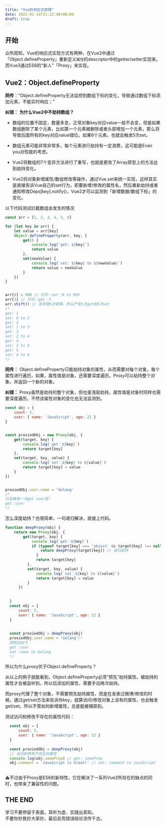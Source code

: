 ```yaml
---
title: "Vue的响应式原理"
date: 2022-01-14T21:22:48+08:00
draft: true
---
```


## 开始

众所周知，Vue的响应式实现方式有两种，在Vue2中通过「Object.defineProperty」重新定义`属性`的descriptor中的getter/setter实现来。而Vue3通过ES6的“新人”「Proxy」来实现。

## Vue2：Object.defineProperty

**网传**："Object.defineProperty无法监控到数组下标的变化，导致通过数组下标添加元素，不能实时响应；"

**纠错：**
**为什么Vue2中不劫持数组？**

- 数组的位置不固定，数量多变，正常对象key对应value一般不会变，但是如果数组删除了某个元素，比如第一个元素被删除或者头部增加一个元素，那么将导致后面所有的key对应value错位，如果6个元素，也就会触发5次set。

- 数组元素可能非常非常多，每个元素进行劫持有一定浪费，这可能是Evan you对性能的考虑。

- Vue2将数组的7个变异方法进行了重写，也就是更改了Array原型上的方法达到劫持变化。

- Vue2将对象新增属性/数组修改等操作，通过Vue.set来统一实现，这样其实是直接告诉Vue自己的set行为，即要新增/修改的属性名，然后重新劫持或者通知修改Deps[key].notify()，Vue2才可以监测到「新增数据/数组下标」的变化。


以下代码测试拦截数组会发生的情况
```javascript
const arr = [1, 2, 3, 4, 5, 6]

for (let key in arr) {
    let value = arr[key]
    Object.defineProperty(arr, key, {
        get() {
            console.log(`get: ${key}`)
            return value
        },
        set(newValue) {
            console.log(`set: ${key} to ${newValue}`)
            return value = newValue
        }
    })
}


arr[0] = 999 // 打印：set：0 to 999
arr[3] // 打印：get：3
arr.shift() // 会导致5次前移，所以产生5次get和5次set
/*
get: 1
set: 0 to 2
get: 2
set: 1 to 3
get: 3
set: 2 to 4
get: 4
set: 3 to 5
get: 5
set: 4 to 6
*/
```
**网传：** Object.defineProperty只能劫持对象的属性，从而需要对每个对象，每个属性进行遍历，如果，属性值是对象，还需要深度遍历。Proxy可以劫持整个对象，并返回一个新的对象。

**纠错：** Proxy虽然是劫持的整个对象，但也是浅层劫持，属性值是对象时同样也需要深度遍历，不然该属性对象的变化也无法监测到。

```js
const obj = {
    count: 5,
    user: { name: 'JavaScript', age: 22 }
}


const proxiedObj = new Proxy(obj, {
    get(target, key) {
        console.log(`get：${key}`)
        return target[key]
    },
    set(target, key, value) {
        console.log(`set：${key} to ${value}`)
        return target[key] = value
    }
})


proxiedObj.user.name = 'Golang'
/*
只会触发一次get user即：
get：user
*/
```

怎么深度劫持？也很简单，一句递归解决，直接上代码。
```js
function deepProxy(obj) {
    return new Proxy(obj, {
        get(target, key) {
            console.log(`get：${key}`)
            if (typeof target[key] === 'object' && target[key] !== null) {
                return deepProxy(target[key]) // 递归劫持
              }
              return target[key]
          },
          set(target, key, value) {
              console.log(`set：${key} to ${value}`)
              return target[key] = value
          }
      })
  
  
  }
  const obj = {
      count: 5,
      user: { name: 'JavaScript', age: 22 }
  }
  
  
  const proxiedObj = deepProxy(obj)
  proxiedObj.user.name = 'Golang'/*
  控制台如下：
  get：user
  set：name to Golang
  */
```

所以为什么proxy优于Object.defineProperty？

从以上的例子就能看到，Object.defineProperty必须“预先”劫持属性。被劫持的属性才会被监听到。所以后添加的属性，需要手动再次劫持。

而proxy代理了整个对象，不需要预先劫持属性，而是在发表过微博/修改的时候，通过get/set方法来告诉你key，就算访问/修改对象上没有的属性，也会触发get/set。所以不管如何新增属性，总是能被捕获到。

测试访问和修改不存在的属性代码：
```js
  const obj = {
      count: 5,
      user: { name: 'JavaScript', age: 22 }
  }
    
  const proxiedObj = deepProxy(obj)
  // 访问和修改不存在的属性
  console.log(obj.someProp) // get: someProp
  obj.comment = 'JavaScript is Great!' // set: comment to JavaScript
  
```
⚠️不过由于Proxy是ES6的新特性，它在解决了一系列Vue2所存在的缺点的同时，也带来了兼容性的问题。

## THE END
学习不要停留于表面，耳听为虚，实践出真知。\
不要你抄我抄大家抄，最后反而错误结论流传千古。